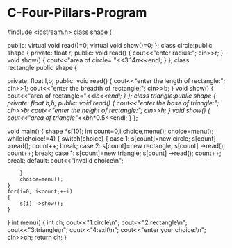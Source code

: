 # C-Four-Pillars-Program

#include <iostream.h>
class shape
{

public:
    virtual void read()=0;
    virtual void show()=0;
};
class circle:public shape
{
private:
    float r;
public:
    void read()
    {
        cout<<"enter radius:";
        cin>>r;
    }
        void show()
        {
            cout<<"area of circle= "<<3.14*r*r<<endl;
        }
};
class rectangle:public shape
{

private:
    float l,b;
public:
    void read()
    {
        cout<<"enter the length of rectangle:";
        cin>>1;
        cout<<"enter the breadth of rectangle:";
        cin>>b;
    }
    void show()
    {
        cout<<"area of rectangle="<<l*b<<endl;
    }
};
class triangle:public shape
{
private:
    float b,h;
public:
    void read()
    {
        cout<<"enter the base of triangle:";
        cin>>b;
        cout<<"enter the height of rectangle:";
        cin>>h;
    }
    void show()
    {
        cout<<"area of triangle"<<b*h*0.5<<endl;
    }
};

void main()
{
    shape *s[10];
    int count=0,i,choice,menu();
    choice=menu();
    while(choice!=4)
    {
        switch(choice)
        {
            case 1:
                s[count]=new circle;
                s[count] ->read();
                count++;
                break;
            case 2:
                s[count]=new rectangle;
                s[count] ->read();
                count++;
                break;
            case 1:
                s[count]=new triangle;
                s[count] ->read();
                count++;
                break;
            default:
                cout<<"invalid choice\n";

        }
        choice=menu();
    }
    for(i=0; i<count;++i)
    {
        s[i] ->show();
    }
}
int menu()
{
    int ch;
    cout<<"1:circle\n";
    cout<<"2:rectangle\n";
    cout<<"3:triangle\n";
    cout<<"4:exit\n";
    cout<<"enter your choice:\n";
    cin>>ch;
    return ch;
}
